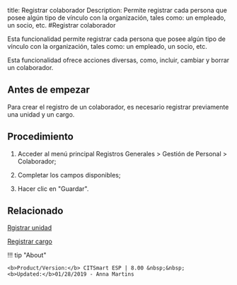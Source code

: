 title: Registrar colaborador
Description: Permite registrar cada persona que posee algún tipo de vínculo con la organización, tales como: un empleado, un socio, etc.
#Registrar colaborador


Esta funcionalidad permite registrar cada persona que posee algún tipo de
vínculo con la organización, tales como: un empleado, un socio, etc.

Esta funcionalidad ofrece acciones diversas, como, incluir, cambiar y borrar un
colaborador.

Antes de empezar
--------------------

Para crear el registro de un colaborador, es necesario registrar previamente una
unidad y un cargo.

Procedimiento
-----------------

1.  Acceder al menú principal Registros Generales \> Gestión de Personal \>
    Colaborador;

2.  Completar los campos disponibles;

3.  Hacer clic en "Guardar".



Relacionado
-------

[Rgistrar unidad](/es-es/citsmart-esp-8/platform-administration/region-and-language/register-unit.html)

[Registrar cargo](/es-es/citsmart-esp-8/initial-settings/access-settings/user/position.html)

!!! tip "About"

    <b>Product/Version:</b> CITSmart ESP | 8.00 &nbsp;&nbsp;
    <b>Updated:</b>01/28/2019 - Anna Martins
